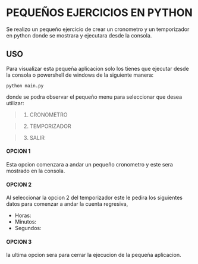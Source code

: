 # PEQUEÑOS EJERCICIOS EN PYTHON
Se realizo un pequeño ejercicio de crear un cronometro y un temporizador en python donde se mostrara y ejecutara desde la consola.


## USO
Para visualizar esta pequeña aplicacion solo los tienes que ejecutar desde la consola o powershell de windows de la siguiente manera:

`python main.py`

donde se podra observar el pequeño menu para seleccionar que desea utilizar: 

> 1) CRONOMETRO 

> 2) TEMPORIZADOR

> 3) SALIR



#### OPCION 1
Esta opcion comenzara a andar un pequeño cronometro y este sera mostrado en la consola. 

#### OPCION 2
Al seleccionar la opcion 2 del temporizador este le pedira los siguientes datos para comenzar a andar la cuenta regresiva, 
- Horas:
- Minutos:
- Segundos:

#### OPCION 3
la ultima opcion sera para cerrar la ejecucion de la pequeña aplicacion.
